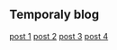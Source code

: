 ## Temporaly blog
[post 1](http://constpetrov.github.io/blog)
[post 2](http://constpetrov.github.io/blog2)
[post 3](http://constpetrov.github.io/blog3)
[post 4](http://constpetrov.github.io/blog4)
